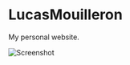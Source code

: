 LucasMouilleron
===============

My personal website.

![Screenshot](http://grabs.lucasmouilleron.com/Screen%20Shot%202018-02-18%20at%2022.05.00.png)